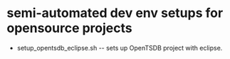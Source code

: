 # semi-automated dev env setups for opensource projects

* setup_opentsdb_eclipse.sh -- sets up OpenTSDB project with eclipse.
